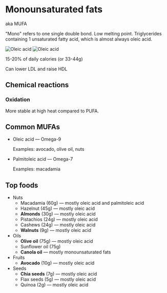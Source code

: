 # Monounsaturated fats

aka MUFA

"Mono" refers to one single double bond. Low melting point. Triglycerides containing 1 unsaturated fatty acid, which is almost always oleic acid.

![Oleic acid](https://upload.wikimedia.org/wikipedia/commons/thumb/7/79/Oleic-acid-skeletal.svg/500px-Oleic-acid-skeletal.svg.png)
![Oleic acid](https://upload.wikimedia.org/wikipedia/commons/thumb/2/27/Oleic-acid-3D-vdW.png/500px-Oleic-acid-3D-vdW.png)

15-20% of daily calories (or 33-44g)

Can lower LDL and raise HDL

## Chemical reactions

### Oxidation

More stable at high heat compared to PUFA.

## Common MUFAs

* Oleic acid — Omega-9

  Examples: avocado, olive oil, nuts

* Palmitoleic acid — Omega-7

  Examples: macadamia

## Top foods

* Nuts
    * Macadamia (60g) — mostly oleic acid and palmitoleic acid
    * Hazelnut (45g) — mostly oleic acid
    * **Almonds** (30g) — mostly oleic acid
    * Pistachios (24g) — mostly oleic acid
    * Cashews (24g) — mostly oleic acid
    * **Walnuts** (9g) — mostly oleic acid
* Oils
    * **Olive oil** (75g) — mostly oleic acid
    * Sunflower oil (75g)
    * **Canola oil** — mostly monounsaturated fats
* Fruits
    * **Avocado** (10g) — mostly oleic acid
* Seeds
    * **Chia seeds** (7g) — mostly oleic acid
    * Flax seeds (5g) — mostly oleic acid
    * Quinoa (2g) — mostly oleic acid
